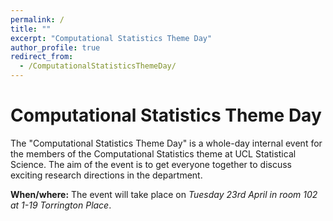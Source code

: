 ```yaml
---
permalink: /
title: ""
excerpt: "Computational Statistics Theme Day"
author_profile: true
redirect_from: 
  - /ComputationalStatisticsThemeDay/
---
```


# Computational Statistics Theme Day

The "Computational Statistics Theme Day" is a whole-day internal event for the members of the Computational Statistics theme at UCL Statistical Science. The aim of the event is to get everyone together to discuss exciting research directions in the department.

**When/where:** The event will take place on *Tuesday 23rd April in room 102 at 1-19 Torrington Place*.
